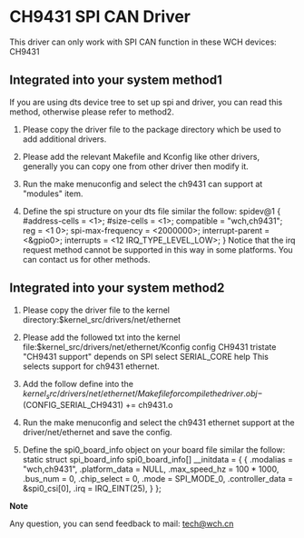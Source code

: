 CH9431 SPI CAN Driver
===========================
This driver can only work with SPI CAN function in these WCH devices:
CH9431

Integrated into your system method1
---------------------------------------
If you are using dts device tree to set up spi and driver, you can read this method, otherwise
please refer to method2.

1. Please copy the driver file to the package directory which be used to add additional drivers.

2. Please add the relevant Makefile and Kconfig like other drivers, generally you can copy one
from other driver then modify it.

3. Run the make menuconfig and select the ch9431 can support at "modules" item.

4. Define the spi structure on your dts file similar the follow: 
	spidev@1 {
		#address-cells = <1>;
		#size-cells = <1>;
		compatible = "wch,ch9431";
		reg = <1 0>;
		spi-max-frequency = <2000000>;
		interrupt-parent = <&gpio0>;
		interrupts = <12 IRQ_TYPE_LEVEL_LOW>;
	}
	Notice that the irq request method cannot be supported in this way in some platforms.
	You can contact us for other methods.

Integrated into your system method2
---------------------------------------
1. Please copy the driver file to the kernel directory:$kernel_src/drivers/net/ethernet

2. Please add the followed txt into the kernel file:$kernel_src/drivers/net/ethernet/Kconfig
config CH9431
	tristate "CH9431 support"
	depends on SPI
	select SERIAL_CORE
	help
	  This selects support for ch9431 ethernet.
	
3. Add the follow define into the $kernel_src/drivers/net/ethernet/Makefile for compile the driver.
obj-$(CONFIG_SERIAL_CH9431) += ch9431.o

4. Run the make menuconfig and select the ch9431 ethernet support at the driver/net/ethernet and save the config.

5. Define the spi0_board_info object on your board file similar the follow:
static struct spi_board_info spi0_board_info[] __initdata = {
	{
		.modalias = "wch,ch9431",
		.platform_data = NULL,
		.max_speed_hz = 100 * 1000,
		.bus_num = 0,
		.chip_select = 0,
		.mode = SPI_MODE_0,
		.controller_data = &spi0_csi[0],
		.irq = IRQ_EINT(25),
	}
};

**Note**

Any question, you can send feedback to mail: tech@wch.cn
